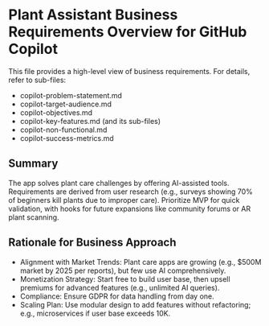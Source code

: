 # Plant Assistant Business Requirements Overview for GitHub Copilot

This file provides a high-level view of business requirements. For details, refer to sub-files:
- copilot-problem-statement.md
- copilot-target-audience.md
- copilot-objectives.md
- copilot-key-features.md (and its sub-files)
- copilot-non-functional.md
- copilot-success-metrics.md

## Summary
The app solves plant care challenges by offering AI-assisted tools. Requirements are derived from user research (e.g., surveys showing 70% of beginners kill plants due to improper care). Prioritize MVP for quick validation, with hooks for future expansions like community forums or AR plant scanning.

## Rationale for Business Approach
- Alignment with Market Trends: Plant care apps are growing (e.g., $500M market by 2025 per reports), but few use AI comprehensively.
- Monetization Strategy: Start free to build user base, then upsell premiums for advanced features (e.g., unlimited AI queries).
- Compliance: Ensure GDPR for data handling from day one.
- Scaling Plan: Use modular design to add features without refactoring; e.g., microservices if user base exceeds 10K.
